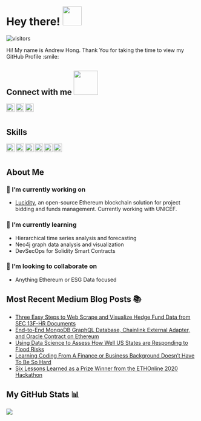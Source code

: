 
# Hey there! <img src = "https://raw.githubusercontent.com/MartinHeinz/MartinHeinz/master/wave.gif" width = 50px>
![visitors](https://visitor-badge.glitch.me/badge?page_id=andrewhong5297.andrewhong5297)

<div size='20px'> Hi! My name is Andrew Hong. Thank You for taking the time to view my GitHub Profile :smile: 
<h2> Connect with me <img src='https://raw.githubusercontent.com/ShahriarShafin/ShahriarShafin/main/Assets/handshake.gif' width="64px"> </h2>
<a href = 'https://www.linkedin.com/in/andrew-hong-nyc'> <img width = '22px' align= 'left' src="https://raw.githubusercontent.com/rahulbanerjee26/githubAboutMeGenerator/main/icons/linked-in-alt.svg"/></a> 
<a href = 'https://medium.com/@andrew.hong'> <img width = '22px' align= 'left' src="https://raw.githubusercontent.com/rahulbanerjee26/githubAboutMeGenerator/main/icons/medium.svg"/></a> 
<a href = 'https://www.github.com/andrewhong5297'> <img width = '22px' align= 'left' src="https://raw.githubusercontent.com/rahulbanerjee26/githubAboutMeGenerator/main/icons/github.svg"/></a> 
</div>
<br></br>

## Skills 
<img width ='22px' align='left' src ='https://raw.githubusercontent.com/rahulbanerjee26/githubAboutMeGenerator/main/icons/python.svg'>
<img width ='22px' align='left' src ='https://miro.medium.com/max/4000/0*yqbRInqX0ZRUlVS0'>
<img width ='22px' align='left' src ='https://raw.githubusercontent.com/rahulbanerjee26/githubAboutMeGenerator/main/icons/unity.svg'>
<img width ='22px' align='left' src ='https://raw.githubusercontent.com/rahulbanerjee26/githubAboutMeGenerator/main/icons/tensorflow.svg'>
<img width ='22px' align='left' src ='https://raw.githubusercontent.com/rahulbanerjee26/githubAboutMeGenerator/main/icons/reactjs.svg'>
<img width ='22px' align='left' src ='https://raw.githubusercontent.com/rahulbanerjee26/githubAboutMeGenerator/main/icons/nodejs.svg'>
<br></br>

## About Me

### 🔭 I’m currently working on 
- <a href='https://github.com/LucidityDev/'>Lucidity</a>, an open-source Ethereum blockchain solution for project bidding and funds management. Currently working with UNICEF.

### 🌱 I’m currently learning
- Hierarchical time series analysis and forecasting
- Neo4j graph data analysis and visualization
- DevSecOps for Solidity Smart Contracts

###  👯 I’m looking to collaborate on
- Anything Ethereum or ESG Data focused

## Most Recent Medium Blog Posts :books:

<!-- BLOG-POST-LIST:START -->
- [Three Easy Steps to Web Scrape and Visualize Hedge Fund Data from SEC 13F-HR Documents](https://levelup.gitconnected.com/three-easy-steps-to-web-scrape-and-visualize-hedge-fund-data-from-sec-13f-hr-documents-5f45df22b1e9?source=rss-ad1e6939064c------2)
- [End-to-End MongoDB GraphQL Database, Chainlink External Adapter, and Oracle Contract on Ethereum](https://medium.com/coinmonks/end-to-end-mongodb-graphql-database-chainlink-external-adapter-and-oracle-contract-on-ethereum-2f2c5b8df6ce?source=rss-ad1e6939064c------2)
- [Using Data Science to Assess How Well US States are Responding to Flood Risks](https://towardsdatascience.com/using-data-science-to-assess-how-well-us-states-are-responding-to-flood-risks-beeebfc4c761?source=rss-ad1e6939064c------2)
- [Learning Coding From A Finance or Business Background Doesn’t Have To Be So Hard](https://towardsdatascience.com/learning-coding-from-a-finance-or-business-background-doesnt-have-to-be-so-hard-c0792496bd55?source=rss-ad1e6939064c------2)
- [Six Lessons Learned as a Prize Winner from the ETHOnline 2020 Hackathon](https://medium.com/coinmonks/six-lessons-learned-as-a-prize-winner-from-the-ethonline-2020-hackathon-4c291ed49738?source=rss-ad1e6939064c------2)
<!-- BLOG-POST-LIST:END -->

## My GitHub Stats 📊 
<img align="left" src="https://github-readme-stats.vercel.app/api?username=andrewhong5297&count_private=true&show_icons=true&theme=radical" />

